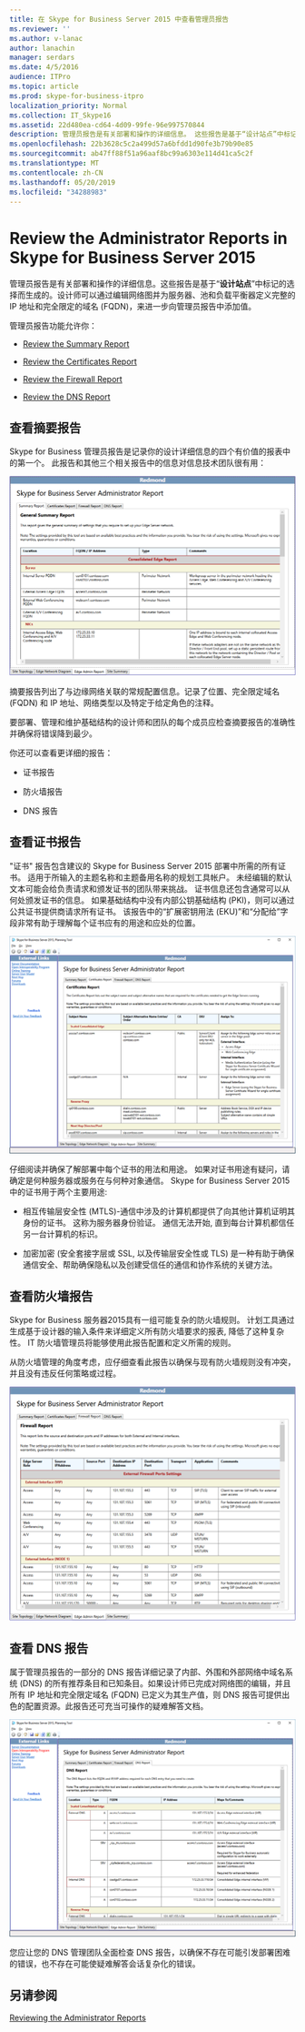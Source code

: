 ```yaml
---
title: 在 Skype for Business Server 2015 中查看管理员报告
ms.reviewer: ''
ms.author: v-lanac
author: lanachin
manager: serdars
ms.date: 4/5/2016
audience: ITPro
ms.topic: article
ms.prod: skype-for-business-itpro
localization_priority: Normal
ms.collection: IT_Skype16
ms.assetid: 22d480ea-cd64-4d09-99fe-96e997570844
description: 管理员报告是有关部署和操作的详细信息。 这些报告是基于“设计站点”中标记的选择而生成的。 设计师可以通过编辑网络图并为服务器、池和负载平衡器定义完整的 IP 地址和完全限定的域名 (FQDN)，来进一步向管理员报告中添加值。
ms.openlocfilehash: 22b3628c5c2a499d57a6bfdd1d90fe3b79b90e85
ms.sourcegitcommit: ab47ff88f51a96aaf8bc99a6303e114d41ca5c2f
ms.translationtype: MT
ms.contentlocale: zh-CN
ms.lasthandoff: 05/20/2019
ms.locfileid: "34288983"
---
```

# <a name="review-the-administrator-reports-in-skype-for-business-server-2015"></a>Review the Administrator Reports in Skype for Business Server 2015

管理员报告是有关部署和操作的详细信息。这些报告是基于“**设计站点**”中标记的选择而生成的。设计师可以通过编辑网络图并为服务器、池和负载平衡器定义完整的 IP 地址和完全限定的域名 (FQDN)，来进一步向管理员报告中添加值。

管理员报告功能允许你：

- [Review the Summary Report](review-the-administrator-reports.md#Summary_report)

- [Review the Certificates Report](review-the-administrator-reports.md#Certificates_Report)

- [Review the Firewall Report](review-the-administrator-reports.md#Firewall_report)

- [Review the DNS Report](review-the-administrator-reports.md#DNS_Report)

## <a name="review-the-summary-report"></a>查看摘要报告
<a name="Summary_report"> </a>

Skype for Business 管理员报告是记录你的设计详细信息的四个有价值的报表中的第一个。 此报告和其他三个相关报告中的信息对信息技术团队很有用：

![常规摘要管理报告](../../media/General_Summary_Report_Admin_Report.png)

摘要报告列出了与边缘网络关联的常规配置信息。记录了位置、完全限定域名 (FQDN) 和 IP 地址、网络类型以及特定于给定角色的注释。

要部署、管理和维护基础结构的设计师和团队的每个成员应检查摘要报告的准确性并确保将错误降到最少。

你还可以查看更详细的报告：

- 证书报告

- 防火墙报告

- DNS 报告

## <a name="review-the-certificates-report"></a>查看证书报告
<a name="Certificates_Report"> </a>

"证书" 报告包含建议的 Skype for Business Server 2015 部署中所需的所有证书。 适用于所输入的主题名称和主题备用名称的规划工具帐户。 未经编辑的默认文本可能会给负责请求和颁发证书的团队带来挑战。 证书信息还包含通常可以从何处颁发证书的信息。 如果基础结构中没有内部公钥基础结构 (PKI)，则可以通过公共证书提供商请求所有证书。 该报告中的“扩展密钥用法 (EKU)”和“分配给”字段非常有助于理解每个证书应有的用途和应处的位置。

![证书管理报告](../../media/Certificates_Report_Admin_Report.png)

仔细阅读并确保了解部署中每个证书的用法和用途。 如果对证书用途有疑问，请确定是何种服务器或服务在与何种对象通信。 Skype for Business Server 2015 中的证书用于两个主要用途:

- 相互传输层安全性 (MTLS)-通信中涉及的计算机都提供了向其他计算机证明其身份的证书。 这称为服务器身份验证。 通信无法开始, 直到每台计算机都信任另一台计算机的标识。

- 加密加密 (安全套接字层或 SSL, 以及传输层安全性或 TLS) 是一种有助于确保通信安全、帮助确保隐私以及创建受信任的通信和协作系统的关键方法。

## <a name="review-the-firewall-report"></a>查看防火墙报告
<a name="Firewall_report"> </a>

Skype for Business 服务器2015具有一组可能复杂的防火墙规则。 计划工具通过生成基于设计器的输入条件来详细定义所有防火墙要求的报表, 降低了这种复杂性。 IT 防火墙管理员将能够使用此报告配置和定义所需的规则。

从防火墙管理的角度考虑，应仔细查看此报告以确保与现有防火墙规则没有冲突，并且没有违反任何策略或过程。

![防火墙管理报告](../../media/Firewall_Report_Admin_Report.png)

## <a name="review-the-dns-report"></a>查看 DNS 报告
<a name="DNS_Report"> </a>

属于管理员报告的一部分的 DNS 报告详细记录了内部、外围和外部网络中域名系统 (DNS) 的所有推荐条目和已知条目。如果设计师已完成对网络图的编辑，并且所有 IP 地址和完全限定域名 (FQDN) 已定义为其生产值，则 DNS 报告可提供出色的配置资源。此报告还可充当可操作的疑难解答文档。

![DNS 管理报告](../../media/DNS_Report_Admin_Report.png)

您应让您的 DNS 管理团队全面检查 DNS 报告，以确保不存在可能引发部署困难的错误，也不存在可能使疑难解答会话复杂化的错误。

## <a name="see-also"></a>另请参阅
<a name="DNS_Report"> </a>

[Reviewing the Administrator Reports](https://technet.microsoft.com/library/1dee56a9-a033-4201-9765-e3469bd7d3e3.aspx)
